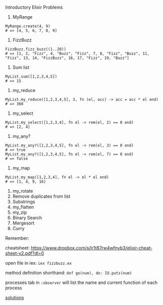 Introductory Elixir Problems

1. MyRange
```
MyRange.create(4, 9)
# => [4, 5, 6, 7, 8, 9]
```
1. FizzBuzz
```
FizzBuzz.fizz_buzz((1..20))
# => [1, 2, "Fizz", 4, "Buzz", "Fizz", 7, 8, "Fizz", "Buzz", 11, "Fizz", 13, 14, "FizzBuzz", 16, 17, "Fizz", 19, "Buzz"]
```
1. Sum list 
```
MyList.sum([1,2,3,4,5])
# => 15
```
1. my_reduce
```
MyList.my_reduce([1,2,3,4,5], 3, fn (el, acc) -> acc = acc * el end)
# => 360
```
1. my_select
```
MyList.my_select([1,2,3,4], fn el -> rem(el, 2) == 0 end)
# => [2, 4]
```
1. my_any?
```
MyList.my_any?([1,2,3,4,5], fn el -> rem(el, 3) == 0 end)
# => true
MyList.my_any?([1,2,3,4,5], fn el -> rem(el, 7) == 0 end)
# => false
```
1. my_map
```
MyList.my_map([1,2,3,4], fn el -> el * el end)
# => [1, 4, 9, 16]
```
1. my_rotate
1. Remove duplicates from list
1. Substrings
1. my_flatten
1. my_zip
1. Binary Search
1. Mergesort
1. Curry

Remember:

cheatsheet: https://www.dropbox.com/s/lr1t87rw4wfnyb3/elixir-cheat-sheet-v2.pdf?dl=0

open file in iex: `iex fizzbuzz.ex`

method definition shorthand: `def go(num), do: IO.puts(num)`

processes tab in `:observer` will list the name and current function of each
process

[solutions](./intro_elixir_solutions.md)